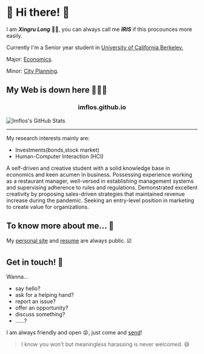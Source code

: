 # 🍑 Hi there! 🍓
I am ***Xingru Long*** 🙋🏻, you can always call me ***IRIS*** if this procounces more easily.

Currently I'm a Senior year student in [University of California,Berkeley.](https://www.berkeley.edu)

Major: [Economics](https://www.econ.berkeley.edu).

Minor: [City Planning](http://guide.berkeley.edu/undergraduate/degree-programs/city-planning/).

##  My Web is down here 👹👇🏻

<h3 align="center"> <ahref="https://imflos.github.io"> imflos.github.io </a></h3> 

![Imflos's GitHub Stats](https://github-readme-stats.anuraghazra1.vercel.app/api?username=Imflos&show_icons=true&theme=blue-green)

------

My research interests mainly are:
* Investments(bonds,stock market)
* Human-Computer Interaction (HCI)

A self-driven and creative student with a solid knowledge base in economics and keen acumen in business. Possessing experience working as a restaurant manager, well-versed in establishing management systems and supervising adherence to rules and regulations. Demonstrated excellent creativity by proposing sales-driven strategies that maintained revenue increase during the pandemic. Seeking an entry-level position in marketing to create value for organizations.



## To know more about me… 🤔

My [personal site](https://Imflos.github.io/) and [resume](https://raw.githubusercontent.com/Imflos/Imflos.github.io/master/imgs/1.jpg) are always public. ☑️



## Get in touch! 📨

Wanna…

* say hello?
* ask for a helping hand?
* report an issue?
* offer an opportunity?
* discuss something?
* ……?

I am always friendly and open 😝, just come and [send](mailto:longxingru2@gmail.com.)!

> I know you won’t but meaningless harassing is never welcomed. 😅

